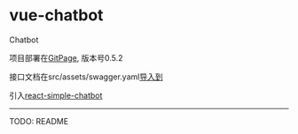 # vue-chatbot

Chatbot

项目部署在[GitPage](https://wzyjerry.github.io/vue-chatbot/dist/#/), 版本号0.5.2

接口文档在src/assets/swagger.yaml[导入到](https://editor.swagger.io)

引入[react-simple-chatbot](https://lucasbassetti.com.br/react-simple-chatbot/#/)

---
TODO: README